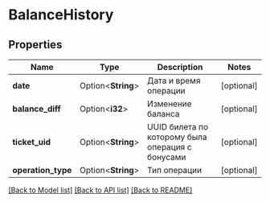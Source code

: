 # BalanceHistory

## Properties

Name | Type | Description | Notes
------------ | ------------- | ------------- | -------------
**date** | Option<**String**> | Дата и время операции | [optional]
**balance_diff** | Option<**i32**> | Изменение баланса | [optional]
**ticket_uid** | Option<**String**> | UUID билета по которому была операция с бонусами | [optional]
**operation_type** | Option<**String**> | Тип операции | [optional]

[[Back to Model list]](../README.md#documentation-for-models) [[Back to API list]](../README.md#documentation-for-api-endpoints) [[Back to README]](../README.md)
